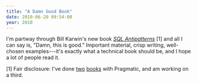```yaml
---
title: "A Damn Good Book"
date: 2010-06-20 09:54:00
year: 2010
---
```

I'm partway through Bill Karwin's new book <a href="http://www.pragprog.com/titles/bksqla/sql-antipatterns"><em>SQL Antipatterns</em></a> [1] and all I can say is, "Damn, this is good." Important material, crisp writing, well-chosen examples---it's exactly what a technical book should be, and I hope a lot of people read it.

[1] Fair disclosure: I've done <a href="http://www.pragprog.com/titles/gwd/data-crunching">two</a> <a href="http://www.pragprog.com/titles/gwpy/practical-programming">books</a> with Pragmatic, and am working on a third.

